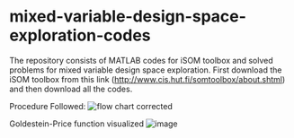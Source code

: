 # mixed-variable-design-space-exploration-codes
The repository consists of MATLAB codes for iSOM toolbox and solved problems for mixed variable design space exploration.
First download the iSOM toolbox from this link (http://www.cis.hut.fi/somtoolbox/about.shtml) and then download all the codes. 

Procedure Followed:
![flow chart corrected](https://github.com/shreeschool/mixed-variable-design-space-exploration-codes/assets/118520731/2d516b83-e79d-4d63-9e6f-5ddb8e9d6eec)

Goldestein-Price function visualized
![image](https://github.com/shreeschool/mixed-variable-design-space-exploration-codes/assets/118520731/e756d8e3-7d93-4068-9ea8-291fcebfe74c)
